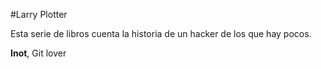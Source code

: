 #Larry Plotter

Esta serie de libros cuenta la historia de un hacker de los que hay pocos.

**Inot**, Git lover
